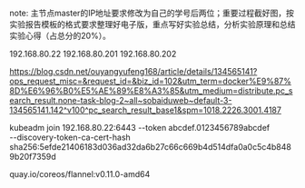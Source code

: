 ### 

note: 主节点master的IP地址要求修改为自己的学号后两位；重要过程截好图，按实验报告模板的格式要求整理好电子版，重点写好实验总结，分析实验原理和总结实验心得（占总分的20%）。

192.168.80.22
192.168.80.201
192.168.80.202

https://blog.csdn.net/ouyangyufeng168/article/details/134565141?ops_request_misc=&request_id=&biz_id=102&utm_term=docker%E9%87%8D%E6%96%B0%E5%AE%89%E8%A3%85&utm_medium=distribute.pc_search_result.none-task-blog-2~all~sobaiduweb~default-3-134565141.142^v100^pc_search_result_base1&spm=1018.2226.3001.4187

kubeadm join 192.168.80.22:6443 --token abcdef.0123456789abcdef \
    --discovery-token-ca-cert-hash sha256:5efde21406183d036ad32da6b27c66c669b4d514dfa0a0c5c4b8489b20f7359d 

quay.io/coreos/flannel:v0.11.0-amd64

